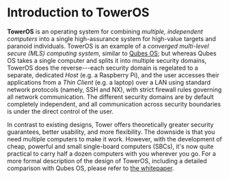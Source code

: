 # Introduction to TowerOS

**TowerOS** is an operating system for combining *multiple, independent computers* into a single high-assurance system for high-value targets and paranoid individuals. TowerOS is an example of a *converged multi-level secure (MLS) computing system*, similar to [Qubes OS](https://www.qubes-os.org/); but whereas Qubes OS takes a single computer and splits it into multiple security domains, TowerOS does the reverse---each security domain is regelated to a separate, dedicated *Host* (e.g. a Raspberry Pi), and the user accesses their applications from a *Thin Client* (e.g. a laptop) over a LAN using standard network protocols (namely, SSH and NX), with strict firewall rules governing all network communication. The different security domains are by default completely independent, and all communication across security boundaries is under the direct control of the user.

In contrast to existing designs, Tower offers theoretically greater security guarantees, better usability, and more flexibility. The downside is that you need multiple computers to make it work. However, with the development of cheap, powerful and small single-board computers (SBCs), it's now quite practical to carry half a dozen computers with you wherever you go. For a more formal description of the design of TowerOS, including a detailed comparison with Qubes OS, please refer to [the whitepaper](Tower%20Whitepaper.pdf).
